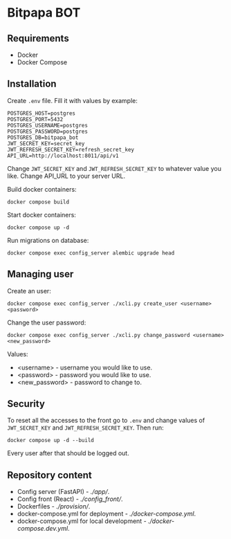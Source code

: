 # Bitpapa BOT

## Requirements
- Docker
- Docker Compose 

## Installation 

Create `.env` file. Fill it with values by example:
```
POSTGRES_HOST=postgres
POSTGRES_PORT=5432
POSTGRES_USERNAME=postgres
POSTGRES_PASSWORD=postgres
POSTGRES_DB=bitpapa_bot
JWT_SECRET_KEY=secret_key
JWT_REFRESH_SECRET_KEY=refresh_secret_key
API_URL=http://localhost:8011/api/v1
```

Change `JWT_SECRET_KEY` and `JWT_REFRESH_SECRET_KEY` to whatever value you like. Change API_URL to your server URL.

Build docker containers:
```
docker compose build
```

Start docker containers:
```
docker compose up -d
```

Run migrations on database:
```
docker compose exec config_server alembic upgrade head
```

## Managing user

Create an user:
```
docker compose exec config_server ./xcli.py create_user <username> <password>
```

Change the user password:
```
docker compose exec config_server ./xcli.py change_password <username> <new_password>
```

Values:
- \<username> - username you would like to use.
- \<password> - password you would like to use.
- \<new_password> - password to change to.

## Security 

To reset all the accesses to the front go to `.env` and change values of `JWT_SECRET_KEY` and `JWT_REFRESH_SECRET_KEY`. Then run:
```
docker compose up -d --build
```

Every user after that should be logged out.

## Repository content
- Config server (FastAPI) - *./app/*.
- Config front (React) - *./config_front/*.
- Dockerfiles - *./provision/*.
- docker-compose.yml for deployment - *./docker-compose.yml*.
- docker-compose.yml for local development - *./docker-compose.dev.yml*.


